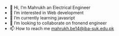 - 👋 Hi, I’m Mahrukh an Electrical Engineer
- 👀 I’m interested in Web development
- 🌱 I’m currently learning javasript
- 💞️ I’m looking to collaborate on fronend engineer
- 📫 How to reach me mahrukh.be14@iba-suk.edu.pk

<!---
Mahrukh12345/Mahrukh12345 is a ✨ special ✨ repository because its `README.md` (this file) appears on your GitHub profile.
You can click the Preview link to take a look at your changes.
--->
